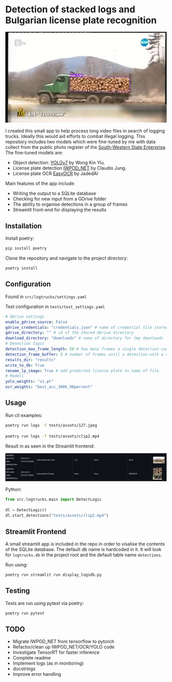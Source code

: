 # Detection of stacked logs and Bulgarian license plate recognition
![](screenshots/truck.jpg)

I created this small app to help process long video files in search of logging trucks. Ideally this would aid efforts 
to combat illegal logging. This repository includes two models which were fine-tuned by me with data collect from the 
public photo register of the [South-Western State Enterprise](https://www.fotoregister.uzdp.bg/public). 
The fine-tuned models are:
 - Object detection: [YOLOv7](https://github.com/WongKinYiu/yolov7) by Wong Kin Yiu.
 - License plate detection [IWPOD_NET](https://github.com/claudiojung/iwpod-net) by Claudio Jung.
 - License plate OCR [EasyOCR](https://github.com/JaidedAI/EasyOCR) by JadedAI

Main features of the app include:
- Writing the output to a SQLite database
- Checking for new input from a GDrive folder
- The ability to organise detections in a group of frames
- Streamlit front-end for displaying the results

Installation
------------

Install poetry:

```bash
pip install poetry
```

Clone the repository and navigate to the project directory:

```bash
poetry install
```

Configuration
-------------

Found in `src/logtrucks/settings.yaml`

Test configuration in `tests/test_settings.yaml`

```yaml
# GDrive settings
enable_gdrive_source: False
gdrive_credentials: "credentials.json" # name of credential file stored in project root
gdrive_directory: "" # id of the shared GDrive directory
download_directory: "downloads" # name of directory for tmp downloads
# Detection logic
detection_max_frame_length: 50 # how many frames a single detection can span
detection_frame_buffer: 5 # number of frames until a detection with a new id is created
results_dir: "results"
write_to_db: True
rename_lp_image: True # add predicted license plate to name of file
# Models
yolo_weights: "v1.pt"
ocr_weights: "best_acc_300k_90percent"
```

Usage
-----

Run cli examples:

```bash
poetry run logs -f tests/assets/127.jpeg

poetry run logs -f tests/assets/clip2.mp4
```

Result in as seen in the Streamlit frontend:

![](screenshots/examples.png)

Python:

```python
from src.logtrucks.main import DetectLogic

dl = DetectLogic()
dl.start_detections("tests/assets/clip2.mp4")
```

Streamlit Frontend
------------------

A small streamlit app is included in the repo in order to visalise the contents of the SQLite database. The default 
db name is hardcoded in it. It will look for `logtrucks.db` in the project root and the default table name `detections`.

Run using:

```bash
poetry run streamlit run display_logsdb.py
```

Testing
-------

Tests are run using pytest via poetry:

```bash
poetry run pytest
```

TODO
----

- Migrate IWPOD_NET from tensorflow to pytorch
- Refactor/clean up IWPOD_NET/OCR/YOLO code
- Investigate TensorRT for faster inference
- Complete readme
- Implement logs (as in monitoring)
- docstrings
- Improve error handling